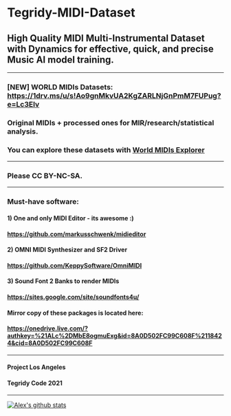 # Tegridy-MIDI-Dataset

## High Quality MIDI Multi-Instrumental Dataset with Dynamics for effective, quick, and precise Music AI model training.

***

### [NEW] WORLD MIDIs Datasets: https://1drv.ms/u/s!Ao9gnMkvUA2KgZARLNjGnPmM7FUPug?e=Lc3Elv
### Original MIDIs + processed ones for MIR/research/statistical analysis.
### You can explore these datasets with [World MIDIs Explorer](https://github.com/asigalov61/tegridy-tools/blob/main/tegridy-tools/notebooks/WORLD_MIDIs_Explorer.ipynb)

***

### Please CC BY-NC-SA.

***

### Must-have software:

#### 1) One and only MIDI Editor - its awesome :)
#### https://github.com/markusschwenk/midieditor

#### 2) OMNI MIDI Synthesizer and SF2 Driver
#### https://github.com/KeppySoftware/OmniMIDI

#### 3) Sound Font 2 Banks to render MIDIs
#### https://sites.google.com/site/soundfonts4u/

#### Mirror copy of these packages is located here:
#### https://onedrive.live.com/?authkey=%21ALc%2DMbE8ogmuExg&id=8A0D502FC99C608F%2118424&cid=8A0D502FC99C608F

***

#### Project Los Angeles
#### Tegridy Code 2021

***

[![Alex's github stats](https://github-readme-stats.vercel.app/api?username=asigalov61&count_private=true&show_icons=true&theme=radical)](https://github.com/anuraghazra/github-readme-stats)
